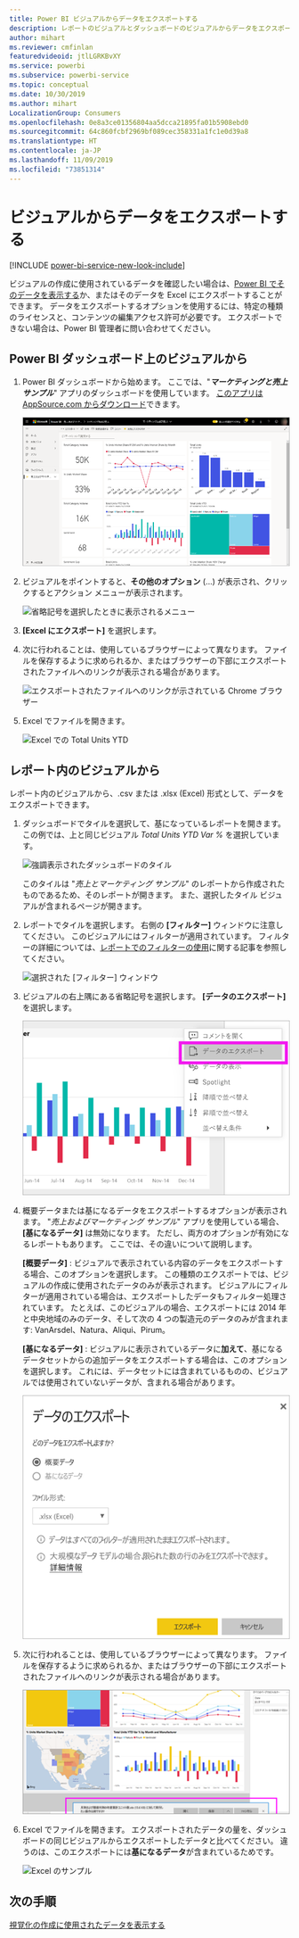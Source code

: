 ```yaml
---
title: Power BI ビジュアルからデータをエクスポートする
description: レポートのビジュアルとダッシュボードのビジュアルからデータをエクスポートし、Excel でそれを表示します。
author: mihart
ms.reviewer: cmfinlan
featuredvideoid: jtlLGRKBvXY
ms.service: powerbi
ms.subservice: powerbi-service
ms.topic: conceptual
ms.date: 10/30/2019
ms.author: mihart
LocalizationGroup: Consumers
ms.openlocfilehash: 0e8a3ce01356804aa5dcca21895fa01b5908ebd0
ms.sourcegitcommit: 64c860fcbf2969bf089cec358331a1fc1e0d39a8
ms.translationtype: HT
ms.contentlocale: ja-JP
ms.lasthandoff: 11/09/2019
ms.locfileid: "73851314"
---
```

# <a name="export-data-from-a-visual"></a>ビジュアルからデータをエクスポートする

[!INCLUDE [power-bi-service-new-look-include](../includes/power-bi-service-new-look-include.md)]

ビジュアルの作成に使用されているデータを確認したい場合は、[Power BI でそのデータを表示する](end-user-show-data.md)か、またはそのデータを Excel にエクスポートすることができます。 データをエクスポートするオプションを使用するには、特定の種類のライセンスと、コンテンツの編集アクセス許可が必要です。 エクスポートできない場合は、Power BI 管理者に問い合わせてください。 

## <a name="from-a-visual-on-a-power-bi-dashboard"></a>Power BI ダッシュボード上のビジュアルから

1. Power BI ダッシュボードから始めます。 ここでは、"***マーケティングと売上サンプル***" アプリのダッシュボードを使用しています。 [このアプリは AppSource.com からダウンロード](https://appsource.microsoft.com/product/power-bi/microsoft-retail-analysis-sample.salesandmarketingsample-preview?flightCodes=e2b06c7a-a438-4d99-9eb6-4324ce87f282)できます。

    ![アプリのダッシュボード](media/end-user-export/power-bi-dashboards.png)

2. ビジュアルをポイントすると、**その他のオプション** (...) が表示され、クリックするとアクション メニューが表示されます。

    ![省略記号を選択したときに表示されるメニュー](media/end-user-export/power-bi-action-menu.png)

3. **[Excel にエクスポート]** を選択します。

4. 次に行われることは、使用しているブラウザーによって異なります。 ファイルを保存するように求められるか、またはブラウザーの下部にエクスポートされたファイルへのリンクが表示される場合があります。 

    ![エクスポートされたファイルへのリンクが示されている Chrome ブラウザー](media/end-user-export/power-bi-dashboard-exports.png)

5. Excel でファイルを開きます。  

    ![Excel での Total Units YTD](media/end-user-export/power-bi-excel.png)


## <a name="from-a-visual-in-a-report"></a>レポート内のビジュアルから
レポート内のビジュアルから、.csv または .xlsx (Excel) 形式として、データをエクスポートできます。 

1. ダッシュボードでタイルを選択して、基になっているレポートを開きます。  この例では、上と同じビジュアル *Total Units YTD Var %* を選択しています。 

    ![強調表示されたダッシュボードのタイル](media/end-user-export/power-bi-export-reports.png)

    このタイルは "*売上とマーケティング サンプル*" のレポートから作成されたものであるため、そのレポートが開きます。 また、選択したタイル ビジュアルが含まれるページが開きます。 

2. レポートでタイルを選択します。 右側の **[フィルター]** ウィンドウに注意してください。 このビジュアルにはフィルターが適用されています。 フィルターの詳細については、[レポートでのフィルターの使用](end-user-report-filter.md)に関する記事を参照してください。

    ![選択された [フィルター] ウィンドウ](media/end-user-export/power-bi-export-filter.png)


3. ビジュアルの右上隅にある省略記号を選択します。 **[データのエクスポート]** を選択します。

    ![ドロップダウンから選択したデータをエクスポートする](media/end-user-export/power-bi-export-report.png)

4. 概要データまたは基になるデータをエクスポートするオプションが表示されます。 "*売上およびマーケティング サンプル*" アプリを使用している場合、 **[基になるデータ]** は無効になります。 ただし、両方のオプションが有効になるレポートもあります。 ここでは、その違いについて説明します。

    **[概要データ]** : ビジュアルで表示されている内容のデータをエクスポートする場合、このオプションを選択します。  この種類のエクスポートでは、ビジュアルの作成に使用されたデータのみが表示されます。 ビジュアルにフィルターが適用されている場合は、エクスポートしたデータもフィルター処理されています。 たとえば、このビジュアルの場合、エクスポートには 2014 年と中央地域のみのデータ、そして次の 4 つの製造元のデータのみが含まれます: VanArsdel、Natura、Aliqui、Pirum。
  

    **[基になるデータ]** : ビジュアルに表示されているデータに**加えて**、基になるデータセットからの追加データをエクスポートする場合は、このオプションを選択します。  これには、データセットには含まれているものの、ビジュアルでは使用されていないデータが、含まれる場合があります。 

    ![基になるデータまたは概要データを選択するメニュー](media/end-user-export/power-bi-export-option.png)

5. 次に行われることは、使用しているブラウザーによって異なります。 ファイルを保存するように求められるか、またはブラウザーの下部にエクスポートされたファイルへのリンクが表示される場合があります。 

    ![Microsoft Edge ブラウザーで表示されているエクスポートされたファイル](media/end-user-export/power-bi-export-edge-browser.png)


6. Excel でファイルを開きます。 エクスポートされたデータの量を、ダッシュボードの同じビジュアルからエクスポートしたデータと比べてください。 違うのは、このエクスポートには**基になるデータ**が含まれているためです。 

    ![Excel のサンプル](media/end-user-export/power-bi-underlying.png)

## <a name="next-steps"></a>次の手順

[視覚化の作成に使用されたデータを表示する](end-user-show-data.md)